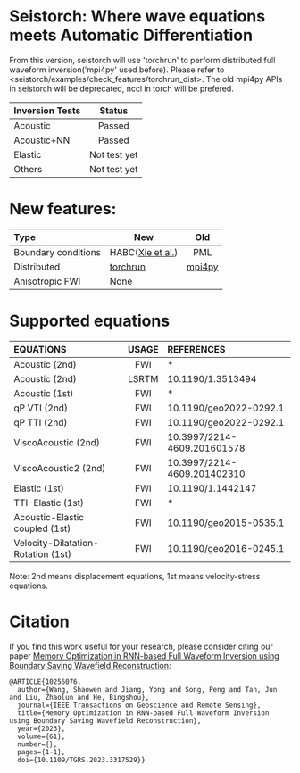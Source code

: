 # Seistorch: Where wave equations meets Automatic Differentiation

From this version, seistorch will use 'torchrun' to perform distributed full waveform inversion('mpi4py' used before). Please refer to <seistorch/examples/check_features/torchrun_dist>. The old mpi4py APIs in seistorch will be deprecated, nccl in torch will be prefered.

| Inversion Tests | Status |
| :----------- | :-----------: |
| Acoustic   | Passed       |
| Acoustic+NN   | Passed     |
| Elastic   | Not test yet   |
| Others   | Not test yet   |

# New features:
| Type | New | Old |
| :----------- | ----------- | :-----------: |
| Boundary conditions   | HABC([Xie et al.](https://doi.org/10.1093/jge/gxz102))    | PML |
|Distributed | [torchrun](https://pytorch.org/docs/stable/elastic/run.html) | [mpi4py](https://mpi4py.readthedocs.io/en/stable/mpi4py.html) |
|Anisotropic FWI| None |

# Supported equations

| EQUATIONS | USAGE | REFERENCES|
| :-------------- | :-----------: | :------------------|
| Acoustic (2nd) | FWI | * |
| Acoustic (2nd) | LSRTM | 10.1190/1.3513494 |
| Acoustic (1st) | FWI | * |
| qP VTI (2nd) | FWI | 10.1190/geo2022-0292.1 |
| qP TTI (2nd) | FWI | 10.1190/geo2022-0292.1 |
| ViscoAcoustic  (2nd) | FWI | 10.3997/2214-4609.201601578 |
| ViscoAcoustic2  (2nd) | FWI | 10.3997/2214-4609.201402310 |
| Elastic (1st)   | FWI | 10.1190/1.1442147 |
| TTI-Elastic (1st)  | FWI | * |
| Acoustic-Elastic coupled (1st) | FWI | 10.1190/geo2015-0535.1 |
| Velocity-Dilatation-Rotation (1st) | FWI | 10.1190/geo2016-0245.1 | 

Note: 2nd means displacement equations, 1st means velocity-stress equations.

# Citation

If you find this work useful for your research, please consider citing our paper [Memory Optimization in RNN-based Full Waveform Inversion using Boundary Saving Wavefield Reconstruction](https://ieeexplore.ieee.org/document/10256076):

```
@ARTICLE{10256076,
  author={Wang, Shaowen and Jiang, Yong and Song, Peng and Tan, Jun and Liu, Zhaolun and He, Bingshou},
  journal={IEEE Transactions on Geoscience and Remote Sensing}, 
  title={Memory Optimization in RNN-based Full Waveform Inversion using Boundary Saving Wavefield Reconstruction}, 
  year={2023},
  volume={61},
  number={},
  pages={1-1},
  doi={10.1109/TGRS.2023.3317529}}
```
